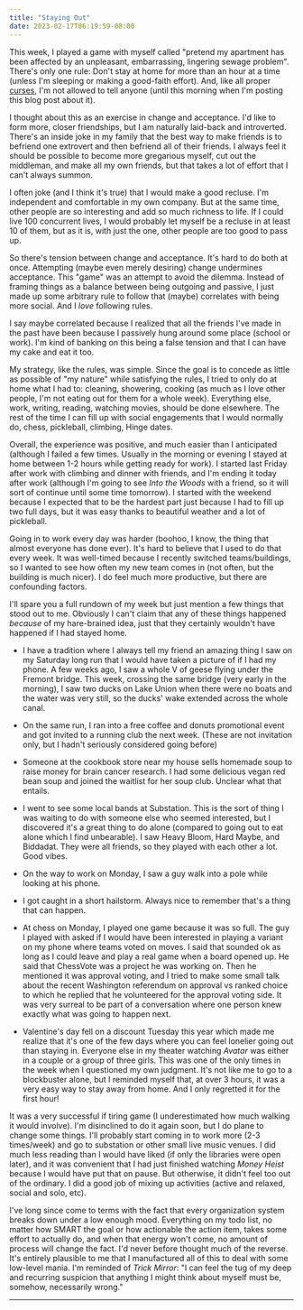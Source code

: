 ```yaml
---
title: "Staying Out"
date: 2023-02-17T06:19:59-08:00
---
```


This week, I played a game with myself called "pretend my apartment has been affected by an unpleasant, embarrassing, lingering sewage problem".
There's only one rule: Don't stay at home for more than an hour at a time (unless I'm sleeping or making a good-faith effort).
And, like all proper [curses](https://www.youtube.com/watch?v=NDTXgGvxkNU), I'm not allowed to tell anyone (until this morning when I'm posting this blog post about it).

I thought about this as an exercise in change and acceptance.
I'd like to form more, closer friendships, but I am naturally laid-back and introverted.
There's an inside joke in my family that the best way to make friends is to befriend one extrovert and then befriend all of their friends.
I always feel it should be possible to become more gregarious myself, cut out the middleman, and make all my own friends, but that takes a lot of effort that I can't always summon.

I often joke (and I think it's true) that I would make a good recluse.
I'm independent and comfortable in my own company.
But at the same time, other people are so interesting and add so much richness to life.
If I could live 100 concurrent lives, I would probably let myself be a recluse in at least 10 of them, but as it is, with just the one, other people are too good to pass up.

So there's tension between change and acceptance.
It's hard to do both at once.
Attempting (maybe even merely desiring) change undermines acceptance.
This "game" was an attempt to avoid the dilemma.
Instead of framing things as a balance between being outgoing and passive, I just made up some arbitrary rule to follow that (maybe) correlates with being more social.
And I *love* following rules.

I say maybe correlated because I realized that all the friends I've made in the past have been because I passively hung around some place (school or work).
I'm kind of banking on this being a false tension and that I can have my cake and eat it too.

My strategy, like the rules, was simple.
Since the goal is to concede as little as possible of "my nature" while satisfying the rules, I tried to only do at home what I had to: cleaning, showering, cooking (as much as I love other people, I'm not eating out for them for a whole week).
Everything else, work, writing, reading, watching movies, should be done elsewhere.
The rest of the time I can fill up with social engagements that I would normally do, chess, pickleball, climbing, Hinge dates.

Overall, the experience was positive, and much easier than I anticipated (although I failed a few times. Usually in the morning or evening I stayed at home between 1-2 hours while getting ready for work).
I started last Friday after work with climbing and dinner with friends, and I'm ending it today after work (although I'm going to see *Into the Woods* with a friend, so it will sort of continue until some time tomorrow).
I started with the weekend because I expected that to be the hardest part just because I had to fill up two full days, but it was easy thanks to beautiful weather and a lot of pickleball.

Going in to work every day was harder (boohoo, I know, the thing that almost everyone has done ever).
It's hard to believe that I used to do that every week.
It was well-timed because I recently switched teams/buildings, so I wanted to see how often my new team comes in (not often, but the building is much nicer).
I do feel much more productive, but there are confounding factors.

I'll spare you a full rundown of my week but just mention a few things that stood out to me.
Obviously I can't claim that any of these things happened *because* of my hare-brained idea, just that they certainly wouldn't have happened if I had stayed home.

* I have a tradition where I always tell my friend an amazing thing I saw on my Saturday long run that I would have taken a picture of if I had my phone.
A few weeks ago, I saw a whole V of geese flying under the Fremont bridge.
This week, crossing the same bridge (very early in the morning), I saw two ducks on Lake Union when there were no boats and the water was very still, so the ducks' wake extended across the whole canal.

* On the same run, I ran into a free coffee and donuts promotional event and got invited to a running club the next week.
(These are not invitation only, but I hadn't seriously considered going before)

* Someone at the cookbook store near my house sells homemade soup to raise money for brain cancer research. I had some delicious vegan red bean soup and joined the waitlist for her soup club. Unclear what that entails.

* I went to see some local bands at Substation. This is the sort of thing I was waiting to do with someone else who seemed interested, but I discovered it's a great thing to do alone (compared to going out to eat alone which I find unbearable).
I saw Heavy Bloom, Hard Maybe, and Biddadat.
They were all friends, so they played with each other a lot.
Good vibes.

* On the way to work on Monday, I saw a guy walk into a pole while looking at his phone.

* I got caught in a short hailstorm. Always nice to remember that's a thing that can happen.

* At chess on Monday, I played one game because it was so full.
The guy I played with asked if I would have been interested in playing a variant on my phone where teams voted on moves.
I said that sounded ok as long as I could leave and play a real game when a board opened up. He said that ChessVote was a project he was working on. Then he mentioned it was approval voting, and I tried to make some small talk about the recent Washington referendum on approval vs ranked choice to which he replied that he volunteered for the approval voting side. 
It was very surreal to be part of a conversation where one person knew exactly what was going to happen next.

* Valentine's day fell on a discount Tuesday this year which made me realize that it's one of the few days where you can feel lonelier going out than staying in.
Everyone else in my theater watching *Avatar* was either in a couple or a group of three girls.
This was one of the only times in the week when I questioned my own judgment.
It's not like me to go to a blockbuster alone, but I reminded myself that, at over 3 hours, it was a very easy way to stay away from home.
And I only regretted it for the first hour!

It was a very successful if tiring game (I underestimated how much walking it would involve).
I'm disinclined to do it again soon, but I do plane to change some things.
I'll probably start coming in to work more (2-3 times/week) and go to substation or other small live music venues.
I did much less reading than I would have liked (if only the libraries were open later), and it was convenient that I had just finished watching *Money Heist* because I would have put that on pause.
But otherwise, it didn't feel too out of the ordinary.
I did a good job of mixing up activities (active and relaxed, social and solo, etc).

I've long since come to terms with the fact that every organization system breaks down under a low enough mood.
Everything on my todo list, no matter how SMART the goal or how actionable the action item, takes some effort to actually do, and when that energy won't come, no amount of process will change the fact.
I'd never before thought much of the reverse.
It's entirely plausible to me that I manufactured all of this to deal with some low-level mania.
I'm reminded of *Trick Mirror*: "I can feel the tug of my deep and recurring suspicion that anything I might think about myself must be, somehow, necessarily wrong."

---
